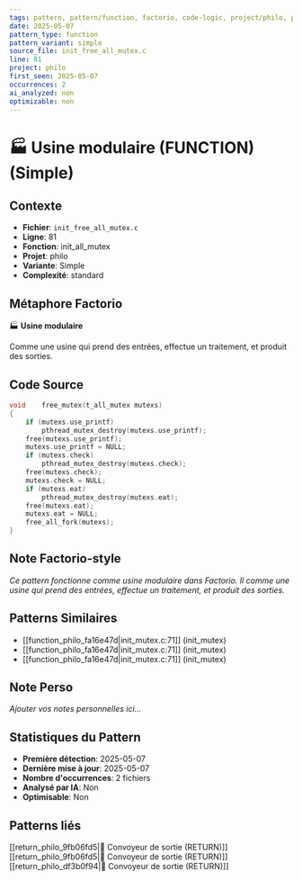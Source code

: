 ```yaml
---
tags: pattern, pattern/function, factorio, code-logic, project/philo, pattern/variant/simple
date: 2025-05-07
pattern_type: function
pattern_variant: simple
source_file: init_free_all_mutex.c
line: 81
project: philo
first_seen: 2025-05-07
occurrences: 2
ai_analyzed: non
optimizable: non
---
```


# 🏭 Usine modulaire (FUNCTION) (Simple)

## Contexte
- **Fichier**: `init_free_all_mutex.c`
- **Ligne**: 81
- **Fonction**: init_all_mutex
- **Projet**: philo
- **Variante**: Simple
- **Complexité**: standard

## Métaphore Factorio
🏭 **Usine modulaire**

Comme une usine qui prend des entrées, effectue un traitement, et produit des sorties.

## Code Source
```c
void	free_mutex(t_all_mutex mutexs)
{
	if (mutexs.use_printf)
		pthread_mutex_destroy(mutexs.use_printf);
	free(mutexs.use_printf);
	mutexs.use_printf = NULL;
	if (mutexs.check)
		pthread_mutex_destroy(mutexs.check);
	free(mutexs.check);
	mutexs.check = NULL;
	if (mutexs.eat)
		pthread_mutex_destroy(mutexs.eat);
	free(mutexs.eat);
	mutexs.eat = NULL;
	free_all_fork(mutexs);
}
```

## Note Factorio-style
*Ce pattern fonctionne comme usine modulaire dans Factorio. Il comme une usine qui prend des entrées, effectue un traitement, et produit des sorties.*

## Patterns Similaires
- [[function_philo_fa16e47d|init_mutex.c:71]] (init_mutex)
- [[function_philo_fa16e47d|init_mutex.c:71]] (init_mutex)
- [[function_philo_fa16e47d|init_mutex.c:71]] (init_mutex)

## Note Perso
*Ajouter vos notes personnelles ici...*

## Statistiques du Pattern
- **Première détection**: 2025-05-07
- **Dernière mise à jour**: 2025-05-07
- **Nombre d'occurrences**: 2 fichiers
- **Analysé par IA**: Non
- **Optimisable**: Non

## Patterns liés
[[return_philo_9fb06fd5|🚚 Convoyeur de sortie (RETURN)]]
[[return_philo_9fb06fd5|🚚 Convoyeur de sortie (RETURN)]]
[[return_philo_df3b0f94|🚚 Convoyeur de sortie (RETURN)]]
